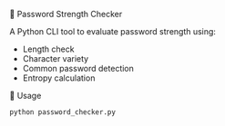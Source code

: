 🔐 Password Strength Checker

A Python CLI tool to evaluate password strength using:
- Length check
- Character variety
- Common password detection
- Entropy calculation

🚀 Usage
```bash
python password_checker.py

